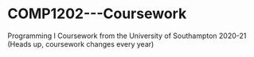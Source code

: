 # COMP1202---Coursework
Programming I Coursework from the University of Southampton 2020-21 (Heads up, coursework changes every year)

